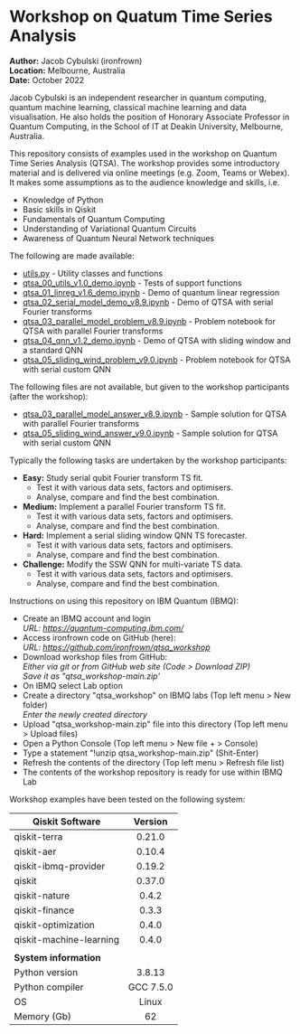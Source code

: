 # Workshop on Quatum Time Series Analysis
**Author:** Jacob Cybulski (ironfrown)<br/>
**Location:** Melbourne, Australia<br/>
**Date:** October 2022

Jacob Cybulski is an independent researcher in quantum computing, quantum machine learning, classical machine learning and data visualisation. He also holds the position of Honorary Associate Professor in Quantum Computing, in the School of IT at Deakin University, Melbourne, Australia.

This repository consists of examples used in the workshop on Quantum Time Series Analysis (QTSA). The workshop provides some introductory material and is delivered via online meetings (e.g. Zoom, Teams or Webex). It makes some assumptions as to the audience knowledge and skills, i.e.

- Knowledge of Python
- Basic skills in Qiskit
- Fundamentals of Quantum Computing
- Understanding of Variational Quantum Circuits
- Awareness of Quantum Neural Network techniques

The following are made available:

- [utils.py](./utils.py) - Utility classes and functions
- [qtsa_00_utils_v1.0_demo.ipynb](./qtsa_00_utils_v1.0_demo.ipynb) - Tests of support functions
- [qtsa_01_linreg_v1.6_demo.ipynb](./qtsa_01_linreg_v1.6_demo.ipynb) - Demo of quantum linear regression
- [qtsa_02_serial_model_demo_v8.9.ipynb](./qtsa_02_serial_model_demo_v8.9.ipynb) - Demo of QTSA with serial Fourier transforms
- [qtsa_03_parallel_model_problem_v8.9.ipynb](./qtsa_03_parallel_model_problem_v8.9.ipynb) - Problem notebook for QTSA with parallel Fourier transforms
- [qtsa_04_qnn_v1.2_demo.ipynb](./qtsa_04_qnn_v1.2_demo.ipynb) - Demo of QTSA with sliding window and a standard QNN
- [qtsa_05_sliding_wind_problem_v9.0.ipynb](./qtsa_05_sliding_wind_problem_v9.0.ipynb) - Problem notebook for QTSA with serial custom QNN

The following files are not available, but given to the workshop participants (after the workshop):

- [qtsa_03_parallel_model_answer_v8.9.ipynb](other/qtsa_not_available.ipynb) - Sample solution for QTSA with parallel Fourier transforms
- [qtsa_05_sliding_wind_answer_v9.0.ipynb](other/qtsa_not_available.ipynb) - Sample solution for QTSA with serial custom QNN

Typically the following tasks are undertaken by the workshop participants:

- **Easy:** Study serial qubit Fourier transform TS fit.
    - Test it with various data sets, factors and optimisers.
    - Analyse, compare and find the best combination.
- **Medium:** Implement a parallel Fourier transform TS fit.
    - Test it with various data sets, factors and optimisers.
    - Analyse, compare and find the best combination.
- **Hard:** Implement a serial sliding window QNN TS forecaster.
    - Test it with various data sets, factors and optimisers.
    - Analyse, compare and find the best combination.
- **Challenge:** Modify the SSW QNN for multi-variate TS data.
    - Test it with various data sets, factors and optimisers.
    - Analyse, compare and find the best combination.

Instructions on using this repository on IBM Quantum (IBMQ):

- Create an IBMQ account and login<br/>
   *URL: https://quantum-computing.ibm.com/*
- Access ironfrown code on GitHub (here):<br/>
   *URL: https://github.com/ironfrown/qtsa_workshop*
- Download workshop files from GitHub:<br/>
   *Either via *git* or from *GitHub* web site (Code > Download ZIP)*<br/>
   *Save it as "qtsa_workshop-main.zip'* 
- On IBMQ select Lab option
- Create a directory "qtsa_workshop" on IBMQ labs (Top left menu > New folder)<br/>
   *Enter the newly created directory*
- Upload "qtsa_workshop-main.zip" file into this directory (Top left menu > Upload files)
- Open a Python Console (Top left menu > New file + > Console)
- Type a statement "!unzip qtsa_workshop-main.zip" (Shit-Enter)
- Refresh the contents of the directory (Top left menu > Refresh file list)
- The contents of the workshop repository is ready for use within IBMQ Lab

Workshop examples have been tested on the following system:

| Qiskit Software	| Version |
| --- | :---: |
| qiskit-terra	| 0.21.0 |
| qiskit-aer	| 0.10.4 |
| qiskit-ibmq-provider	| 0.19.2 |
| qiskit	| 0.37.0 |
| qiskit-nature	| 0.4.2 |
| qiskit-finance	| 0.3.3 |
| qiskit-optimization	| 0.4.0 |
| qiskit-machine-learning	| 0.4.0 |
| | |
| <b>System information</b> | | 
| Python version	| 3.8.13 |
| Python compiler	| GCC 7.5.0 |
| OS	| Linux |
| Memory (Gb)	| 62 |
